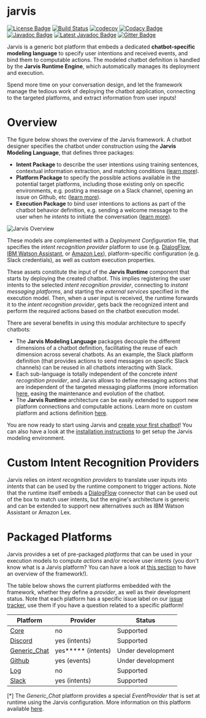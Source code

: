 jarvis
======
[![License Badge](https://img.shields.io/badge/license-EPL%202.0-brightgreen.svg)](https://opensource.org/licenses/EPL-2.0)
[![Build Status](https://travis-ci.com/SOM-Research/jarvis.svg?token=FBbqzUpaXaqnawrfdPca&branch=master)](https://travis-ci.com/SOM-Research/jarvis)
[![codecov](https://codecov.io/gh/SOM-Research/jarvis/branch/master/graph/badge.svg)](https://codecov.io/gh/SOM-Research/jarvis)
[![Codacy Badge](https://api.codacy.com/project/badge/Grade/4cdbb07fc78f4b0f9c3a5b5c254a4c2b)](https://www.codacy.com/app/gdaniel/jarvis?utm_source=github.com&amp;utm_medium=referral&amp;utm_content=SOM-Research/jarvis&amp;utm_campaign=Badge_Grade)
[![Javadoc Badge](https://img.shields.io/badge/javadoc-v1.0.0-brightgreen.svg)](https://som-research.github.io/jarvis-docs/releases/v1.0.0/doc/)
[![Latest Javadoc Badge](https://img.shields.io/badge/javadoc-latest-brightgreen.svg)](https://som-research.github.io/jarvis-docs/releases/snapshot/doc/)
[![Gitter Badge](https://img.shields.io/badge/chat-on%20gitter-404040.svg)](https://gitter.im/jarvis-development/Lobby)

Jarvis is a generic bot platform that embeds a dedicated **chatbot-specific modeling language** to specify user intentions and received events, and bind them to computable actions. The modeled chatbot definition is handled by the **Jarvis Runtime Engine**, which automatically manages its deployment and execution.

Spend more time on your conversation design, and let the framework manage the tedious work of deploying the chatbot application, connecting to the targeted platforms, and extract information from user inputs!

# Overview

The figure below shows the overview of the Jarvis framework. A chatbot designer specifies the chatbot under construction using the **Jarvis Modeling Language**, that defines three packages:

- **Intent Package** to describe the user intentions using training sentences, contextual information extraction, and matching conditions ([learn more]()).
- **Platform Package** to specify the possible actions available in the potential target platforms, including those existing only on specific environments, e.g. posting a message on a Slack channel, opening an issue on Github, etc ([learn more]()).
- **Execution Package** to bind user intentions to actions as part of the chatbot behavior definition, e.g. sending a welcome message to the user when he *intents* to initiate the conversation ([learn more]()).

![Jarvis Overview](https://raw.githubusercontent.com/wiki/SOM-Research/jarvis/img/overview.png)

These models are complemented with a *Deployment Configuration* file, that specifies the *intent recognition provider* platform to use (e.g. [DialogFlow](https://dialogflow.com/), [IBM Watson Assistant](https://www.ibm.com/watson/ai-assistant/), or [Amazon Lex](https://aws.amazon.com/lex/)), platform-specific configuration (e.g. Slack credentials), as well as custom execution properties.

These assets constitute the input of the **Jarvis Runtime** component that starts by deploying the created chatbot. This implies registering the user intents to the selected *intent recognition provider*, connecting to *instant messaging platforms*, and starting the *external services* specified in the execution model. Then, when a user input is received, the runtime forwards it to the *intent recognition provider*, gets back the recognized intent and perform the required actions based on the chatbot execution model.

There are several benefits in using this modular architecture to specify chatbots:

- The **Jarvis Modeling Language**  packages decouple the different dimensions of a chatbot definition, facilitating the reuse of each dimension across several chatbots. As an example, the Slack platform definition (that provides actions to send messages on specific Slack channels) can be reused in all chatbots interacting with Slack.
- Each sub-language is totally independent of the concrete *intent recognition provider*, and Jarvis allows to define messaging actions that are independent of the targeted messaging platforms (more information [here](Generic_ChatPlatform), easing the maintenance and evolution of the chatbot.
- The **Jarvis Runtime** architecture can be easily extended to support new platform connections and computable actions.  Learn more on custom platform and actions definition [here]().

You are now ready to start using Jarvis and [create your first chatbot](https://github.com/SOM-Research/jarvis/wiki/Getting-Started)! You can also have a look at the [installation instructions](https://github.com/SOM-Research/jarvis/wiki/Installation) to get setup the Jarvis modeling environment. 

# Custom Intent Recognition Providers

Jarvis relies on *intent recognition providers* to translate user inputs into *intents* that can be used by the runtime component to trigger actions. Note that the runtime itself embeds a [DialogFlow](https://github.com/SOM-Research/jarvis/wiki/DialogFlow) connector that can be used out of the box to match user intents, but the engine's architecture is generic and can be extended to support new alternatives such as IBM Watson Assistant or Amazon Lex.

# Packaged Platforms

Jarvis provides a set of pre-packaged *platforms* that can be used in your execution models to compute *actions* and/or receive user *intents* (you don't know what is a Jarvis platform? You can have a look at [this section](Platform) to have an overview of the framework!).

The table below shows the current platforms embedded with the framework, whether they define a *provider*, as well as their development status. Note that each platform has a specific issue label on our [issue tracker](https://github.com/SOM-Research/jarvis/issues), use them if you have a question related to a specific platform!

| Platform                                       | Provider           | Status            |
| ---------------------------------------------- | ------------------ | ----------------- |
| [Core](https://github.com/SOM-Research/jarvis/wiki/CorePlatform)                 | no                 | Supported         |
| [Discord](https://github.com/SOM-Research/jarvis/wiki/DiscordPlatform)           | yes (intents)      | Supported         |
| [Generic_Chat](https://github.com/SOM-Research/jarvis/wiki/Generic_ChatPlatform) | yes***** (intents) | Under development |
| [Github](https://github.com/SOM-Research/jarvis/wiki/GithubPlatform)             | yes (events)       | Under development |
| [Log](https://github.com/SOM-Research/jarvis/wiki/LogPlatform)                | no                 | Supported         |
| [Slack](https://github.com/SOM-Research/jarvis/wiki/SlackPlatform)               | yes (intents)      | Supported         |

[*] The *Generic_Chat* platform provides a special *EventProvider* that is set at runtime using the Jarvis configuration. More information on this platform available [here](https://github.com/SOM-Research/jarvis/wiki/Generic_ChatPlatform.md).
